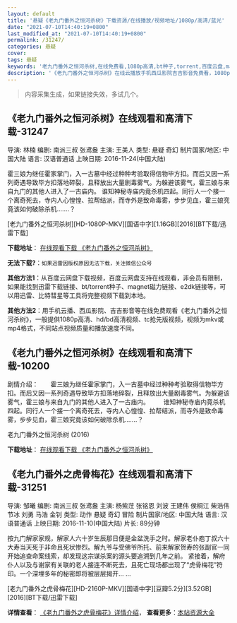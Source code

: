 ```yaml
---
layout: default
title: '悬疑《老九门番外之恒河杀树》下载资源/在线播放/视频地址/1080p/高清/蓝光'
date: "2021-07-10T14:40:19+0800"
last_modified_at: "2021-07-10T14:40:19+0800"
permalink: /31247/
categories: 悬疑
cover:
tags: 悬疑
keywords: '老九门番外之恒河杀树,在线免费看,1080p高清,bt种子,torrent,百度云盘,magnet,磁力链,迅雷下载资源'
description: '《老九门番外之恒河杀树》在线云播放手机西瓜影院吉吉影音免费看，1080p高清bd/hd未删减完整版和tc抢先枪版，mkv/mp4格式，附带bt/torrent种子、magnet/磁力链、百度云盘、网盘资源迅雷下载链接'
---
```


>内容采集生成，如果链接失效，多试几个。


## 《老九门番外之恒河杀树》在线观看和高清下载-31247

导演: 林楠 编剧: 南派三叔 张鸢盎 主演: 王美人 类型: 悬疑 奇幻 制片国家/地区: 中国大陆 语言: 汉语普通话 上映日期: 2016-11-24(中国大陆)

霍三娘为继任霍家掌门，入一古墓中经过种种考验取得信物毕方扣。而后又因一系列奇遇导致毕方扣落地碎裂，且释放出大量剧毒雾气。为躲避该雾气，霍三娘与来自九门的其他人进入了一古庙内。 谁知神秘寺庙内竟杀机四起。同行人一个接一个离奇死去，寺内人心惶惶、拉帮结派，而寺外是致命毒雾，步步见血，霍三娘究竟该如何破除杀机…….？


[老九门番外之恒河杀树][HD-1080P-MKV][国语中字][1.16GB][2016][BT下载/迅雷下载]

**下载地址**： [在线观看下载 《老九门番外之恒河杀树》](https://www.btdx8.com/torrent/laojiumenfanwaizhihengheshashu_2016.html) 


**无法下载?**：`如果迅雷因版权原因无法下载，关注微信公众号 `

**其他方法1**：从百度云网盘下载视频，百度云网盘支持在线观看，非会员有限制，如果能找到迅雷下载链接、bt/torrent种子、magnet磁力链接、e2dk链接等，可以用迅雷、比特彗星等工具将完整视频下载到本地。

**其他方法2**：用手机云播、西瓜影院、吉吉影音等在线免费观看《老九门番外之恒河杀树》，一般提供1080p高清、hd/bd高清视频、tc抢先版视频，视频为mkv或mp4格式，不同站点视频质量和播放速度不同。


## 《老九门番外之恒河杀树》在线观看和高清下载-10200

剧情介绍：　　霍三娘为继任霍家掌门，入一古墓中经过种种考验取得信物毕方扣。而后又因一系列奇遇导致毕方扣落地碎裂，且释放出大量剧毒雾气。为躲避该雾气，霍三娘与来自九门的其他人进入了一古庙内。 　　谁知神秘寺庙内竟杀机四起。同行人一个接一个离奇死去，寺内人心惶惶、拉帮结派，而寺外是致命毒雾，步步见血，霍三娘究竟该如何破除杀机…….？


老九门番外之恒河杀树 (2016)

**下载地址**： [在线观看下载 《老九门番外之恒河杀树》](https://www.btbtdy.me/btdy/dy8518.html) 


## 《老九门番外之虎骨梅花》在线观看和高清下载-31251

导演: 邹曦 编剧: 南派三叔 张鸢盎 主演: 杨紫茳 张铭恩 刘波 王建伟 侯桐江 柴浩伟 节冰 刘勇 马浩 金钊 类型: 动作 悬疑 奇幻 冒险 制片国家/地区: 中国大陆 语言: 汉语普通话 上映日期: 2016-11-10(中国大陆) 片长: 89分钟

按九门解家家规，解家人六十岁生辰那日便是金盆洗手之时。解家老仆庖丁叔六十大寿当天死于非命且死状惨烈。解九爷与受佛爷所托、前来解家贺寿的张副官一同开始追查命案线索，却发现这宗谋杀案的源头要追溯到几年之前。 紧接着，解府仆人以及与谢家有关联的老人接连不断死去，且死亡现场都出现了“虎骨梅花”符印。一个深埋多年的秘密即将被层层揭开… …


[老九门番外之虎骨梅花][HD-2160P-MKV][国语中字][豆瓣5.2分][3.52GB][2016][BT下载/迅雷下载]

**详情查看**： [《老九门番外之虎骨梅花》详情介绍](/movie/31251/)， **查看更多**：[本站资源大全](/movie/t/all/)

